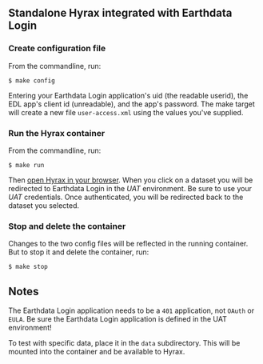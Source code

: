 ## Standalone Hyrax integrated with Earthdata Login

### Create configuration file

From the commandline, run:

    $ make config

Entering your Earthdata Login application's uid (the readable userid),
the EDL app's client id (unreadable), and the app's password. The make
target will create a new file `user-access.xml` using the values
you've supplied.

### Run the Hyrax container

From the commandline, run:

    $ make run

Then [open Hyrax in your browser](http://localhost:8080). When you
click on a dataset you will be redirected to Earthdata Login in the
*UAT* environment. Be sure to use your *UAT* credentials. Once
authenticated, you will be redirected back to the dataset you
selected.

### Stop and delete the container

Changes to the two config files will be reflected in the running
container. But to stop it and delete the container, run:

    $ make stop

## Notes

The Earthdata Login application needs to be a `401` application, not
`OAuth` or `EULA`. Be sure the Earthdata Login application is defined
in the UAT environment!

To test with specific data, place it in the `data` subdirectory. This
will be mounted into the container and be available to Hyrax.
